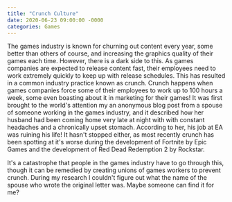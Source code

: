 ```yaml
---
title: "Crunch Culture"
date: 2020-06-23 09:00:00 -0000
categories: Games
---
```

The games industry is known for churning out content every year, some better than others of course, and increasing the graphics quality of their games each time. However, there is a dark side to this. As games companies are expected to release content fast, their employees need to work extremely quickly to keep up with release schedules. This has resulted in a common industry practice known as crunch. Crunch happens when games companies force some of their employees to work up to 100 hours a week, some even boasting about it in marketing for their games! It was first brought to the world's attention my an anonymous blog post from a spouse of someone working in the games industry, and it described how her husband had been coming home very late at night with with constant headaches and a chronically upset stomach. According to her, his job at EA was ruining his life! It hasn't stopped either, as most recently crunch has been spotting at it's worse during the development of Fortnite by Epic Games and the development of Red Dead Redemption 2 by Rockstar.   

It's a catastrophe that people in the games industry have to go through this, though it can be remedied by creating unions of games workers to prevent crunch. During my research I couldn't figure out what the name of the spouse who wrote the original letter was. Maybe someone can find it for me?
